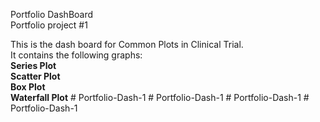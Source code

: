 Portfolio DashBoard <br>
Portfolio project #1 <br>

This is the dash board for Common Plots in Clinical Trial.
<br>
It contains the following graphs:
<br>
<b>Series Plot</b>
<br>
<b>Scatter Plot</b>
<br>
<b>Box Plot</b>
<br>
<b>Waterfall Plot</b>
 
 
#   P o r t f o l i o - D a s h - 1  
 #   P o r t f o l i o - D a s h - 1  
 #   P o r t f o l i o - D a s h - 1  
 #   P o r t f o l i o - D a s h - 1  
 